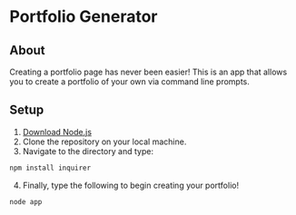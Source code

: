 # Portfolio Generator

## About
Creating a portfolio page has never been easier! This is an app that allows you to create a portfolio of your own via command line prompts.

## Setup
1. [Download Node.js](https://nodejs.org/en/)
2. Clone the repository on your local machine.
3. Navigate to the directory and type:
```bash
npm install inquirer
```
4. Finally, type the following to begin creating your portfolio!
```bash
node app
```

